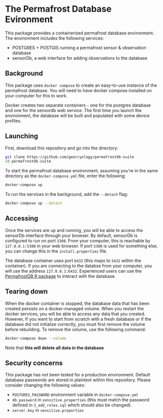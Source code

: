 # The Permafrost Database Evironment
This package provides a containerized permafrost database environment. The environment includes the following services:

* POSTGRES + POSTGIS running a permafrost sensor & observation database
* sensorDb, a web interface for adding observations to the database

## Background
This package uses `docker compose` to create an easy-to-use instance of the permafrost database. You will need to have docker compose installed on your computer for this to work.

Docker creates two separate containers - one for the postgres database and one for the sensordb web service. The first time you launch the environment, the database will be built and populated with some device profiles. 

## Launching
First, download this repository and go into the directory:
```bash
git clone https://github.com/geocryology/permafrostdb-suite
cd permafrostdb-suite
```

To start the permafrost database environment, assuming you're in the same directory as the `docker-compose.yml` file, enter the following:
```bash
docker-compose up
```

To run the services in the background, add the `--detach` flag:
```bash
docker-compose up --detach
```

## Accessing
Once the services are up and running, you will be able to access the sensorDb interface through your browser. By default, sensorDb is configured to run on port `5308`. From your computer, this is reachable by `127.0.0.1:5308` in your web browser. If port `5308` is used for something else, you can change this in the `install.properties` file. 

The database container uses port `6432` (this maps to `5432` within the container). If you are connecting to the databse from your computer, you will use the address `127.0.0.1:6432`.  Experienced users can use the [PermafrostDB R package](https://github.com/geocryology/PermafrostDB) to interact with the database.

## Tearing down
When the docker container is stopped, the database data that has been created persists on a docker-managed volume. When you restart the docker services, you will be able to access any data that you created. However, If you want to start from scratch with a fresh database or if the database did not initialize correctly, you must first remove the volume before rebuilding. To remove the volume, use the following command:

```bash
docker-compose down --volume
```
Note that **this will delete all data in the database**

## Security concerns
This package has not been tested for a production environment. Default database passwords are stored in plaintext within this repository. Please consider changing the following values:
- `POSTGRES_PASSWORD` environment variable in `docker-compose.yml`
- `db.password` in `sensitive.properties` (this must match the password defined in `3_add_roles.sql` which should also be changed).
- `server.key` in `sensitive.properties` 
